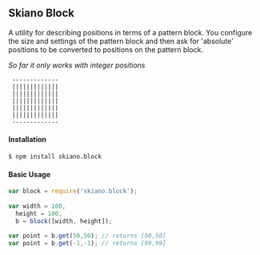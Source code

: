 
## Skiano Block

A utility for describing positions in terms of a pattern block. You configure the size and settings of the pattern block and then ask for 'absolute' positions to be converted to positions on the pattern block.

_So far it only works with integer positions_

```
 -------------
 |||||||||||||
 |||||||||||||
 |||||||||||||
 |||||||||||||
 |||||||||||||
 -------------
```
#### Installation

```shell
$ npm install skiano.block
```

#### Basic Usage

```javascript
var block = require('skiano.block');
 
var width = 100,
  height = 100,
  b = block([width, height]);
  
var point = b.get(50,50); // returns [50,50]
var point = b.get(-1,-1); // returns [99,99]
```


